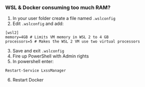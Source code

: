 ### WSL & Docker consuming too much RAM?

1. In your user folder create a file named ```.wslconfig```
2. Edit ```.wslconfig``` and add:

  ```
  [wsl2]
  memory=4GB # Limits VM memory in WSL 2 to 4 GB
  processors=5 # Makes the WSL 2 VM use two virtual processors
  ```

3. Save and exit ```.wslconfig```
4. Fire up PowerShell with Admin rights
5. In powershell enter:
  ```
  Restart-Service LxssManager
  ```
6. Restart Docker
